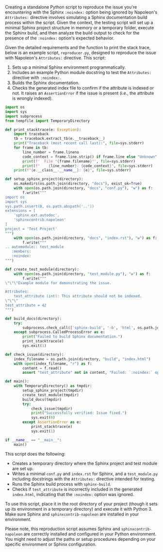 Creating a standalone Python script to reproduce the issue you're encountering with the Sphinx `:noindex:` option being ignored by Napoleon's `Attributes:` directive involves simulating a Sphinx documentation build process within the script. Given the context, the testing script will set up a minimal Sphinx project structure in memory or a temporary folder, execute the Sphinx build, and then analyze the build output to check for the presence of the `:noindex:` option's expected behavior.

Given the detailed requirements and the function to print the stack trace, below is an example script, `reproducer.py`, designed to reproduce the issue with Napoleon's `Attributes:` directive. This script:

1. Sets up a minimal Sphinx environment programmatically.
2. Includes an example Python module docstring to test the `Attributes:` directive with `:noindex:`.
3. Builds the Sphinx documentation.
4. Checks the generated index file to confirm if the attribute is indexed or not. It raises an `AssertionError` if the issue is present (i.e., the attribute is wrongly indexed).

```python
import os
import sys
import subprocess
from tempfile import TemporaryDirectory

def print_stacktrace(e: Exception):
    import traceback
    tb = traceback.extract_tb(e.__traceback__)
    print("Traceback (most recent call last):", file=sys.stderr)
    for frame in tb:
        line_number = frame.lineno
        code_context = frame.line.strip() if frame.line else "Unknown"
        print(f'  File "{frame.filename}"', file=sys.stderr)
        print(f"    {line_number}: {code_context}", file=sys.stderr)
    print(f"{e.__class__.__name__}: {e}", file=sys.stderr)

def setup_sphinx_project(directory):
    os.makedirs(os.path.join(directory, "docs"), exist_ok=True)
    with open(os.path.join(directory, "docs", "conf.py"), "w") as f:
        f.write("""
import os
import sys
sys.path.insert(0, os.path.abspath('..'))
extensions = [
    'sphinx.ext.autodoc',
    'sphinxcontrib.napoleon'
]
project = 'Test Project'
""")
    with open(os.path.join(directory, "docs", "index.rst"), "w") as f:
        f.write("""
.. automodule:: test_module
   :members:
   :noindex:
""")

def create_test_module(directory):
    with open(os.path.join(directory, "test_module.py"), "w") as f:
        f.write("""
\"\"\"Example module for demonstrating the issue.

Attributes:
    test_attribute (int): This attribute should not be indexed.
\"\"\"
test_attribute = 42
""")

def build_docs(directory):
    try:
        subprocess.check_call(['sphinx-build', '-b', 'html', os.path.join(directory, "docs"), os.path.join(directory, "build")])
    except subprocess.CalledProcessError as e:
        print("Failed to build Sphinx documentation.")
        print_stacktrace(e)
        sys.exit(1)

def check_issue(directory):
    index_filename = os.path.join(directory, "build", "index.html")
    with open(index_filename, "r") as f:
        content = f.read()
        assert "test_attribute" not in content, "Failed: `:noindex:` option was ignored."

def main():
    with TemporaryDirectory() as tmpdir:
        setup_sphinx_project(tmpdir)
        create_test_module(tmpdir)
        build_docs(tmpdir)
        try:
            check_issue(tmpdir)
            print("Successfully verified: Issue fixed.")
            sys.exit(0)
        except AssertionError as e:
            print_stacktrace(e)
            sys.exit(1)

if __name__ == "__main__":
    main()
```
This script does the following:
- Creates a temporary directory where the Sphinx project and test module are set up.
- Writes a minimal `conf.py` and `index.rst` for Sphinx, and a `test_module.py` including docstrings with the `Attributes:` directive intended for testing.
- Runs the Sphinx build process with `sphinx-build`.
- Checks if `test_attribute` is incorrectly included in the generated `index.html`, indicating that the `:noindex:` option was ignored.

To use this script, place it in the root directory of your project (though it sets up its environment in a temporary directory) and execute it with Python 3. Make sure Sphinx and `sphinxcontrib-napoleon` are installed in your environment.

Please note, this reproduction script assumes Sphinx and `sphinxcontrib-napoleon` are correctly installed and configured in your Python environment. You might need to adjust the paths or setup procedures depending on your specific environment or Sphinx configuration.
